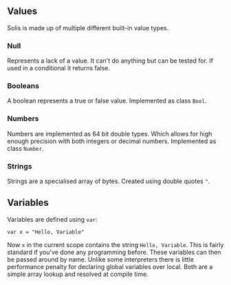 
## Values

Solis is made up of multiple different built-in value types. 

### Null

Represents a lack of a value. It can't do anything but can be tested for. If used in a conditional it returns false. 

### Booleans

A boolean represents a true or false value. Implemented as class `Bool`. 

### Numbers

Numbers are implemented as 64 bit double types. Which allows for high enough precision with both integers or decimal numbers. Implemented as class `Number`.

### Strings

Strings are a specialised array of bytes. Created using double quotes `"`.

## Variables

Variables are defined using `var`: 

```
var x = "Hello, Variable"
```
Now `x` in the current scope contains the string `Hello, Variable`. This is fairly standard if you've done any programming before. These variables can then be passed around by name. Unlike some interpreters there is 
little performance penalty for declaring global variables over local. Both are a simple array lookup and resolved at compile time. 
